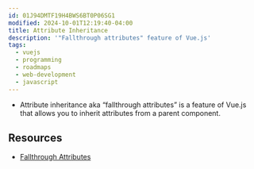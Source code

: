 ```yaml
---
id: 01J94DMTF19H4BWS6BT0P06SG1
modified: 2024-10-01T12:19:40-04:00
title: Attribute Inheritance
description: '"Fallthrough attributes" feature of Vue.js'
tags:
  - vuejs
  - programming
  - roadmaps
  - web-development
  - javascript
---
```

- Attribute inheritance aka “fallthrough attributes” is a feature of Vue.js that allows you to inherit attributes from a parent component.

## Resources
- [Fallthrough Attributes](https://vuejs.org/guide/components/attrs.html)